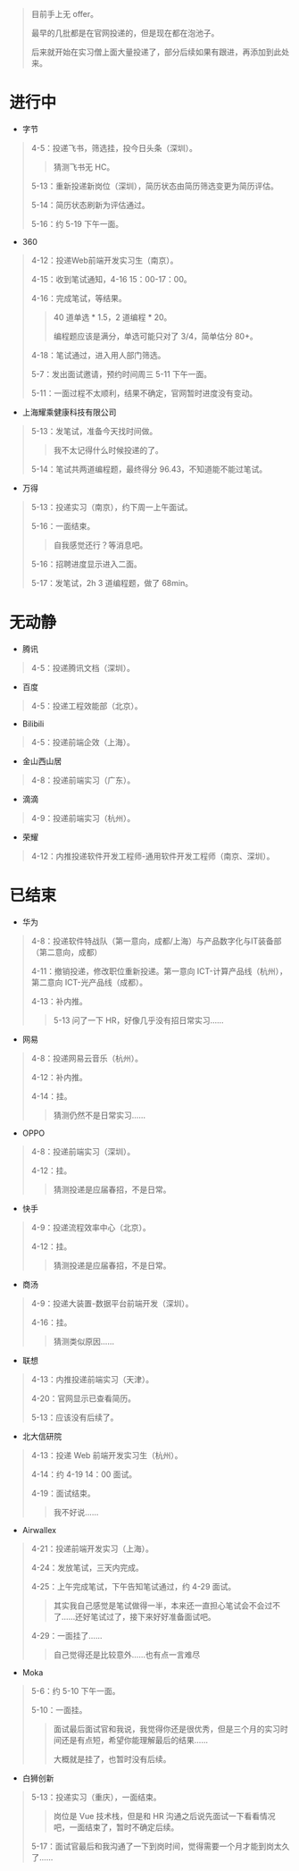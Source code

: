 > 目前手上无 offer。
>
> 最早的几批都是在官网投递的，但是现在都在泡池子。
>
> 后来就开始在实习僧上面大量投递了，部分后续如果有跟进，再添加到此处来。

# 进行中

+ 字节

> 4-5：投递飞书，筛选挂，投今日头条（深圳）。
>
> > 猜测飞书无 HC。
>
> 5-13：重新投递新岗位（深圳），简历状态由简历筛选变更为简历评估。
>
> 5-14：简历状态刷新为评估通过。
>
> 5-16：约 5-19 下午一面。

+ 360

> 4-12：投递Web前端开发实习生（南京）。
>
> 4-15：收到笔试通知，4-16 15：00-17：00。
>
> 4-16：完成笔试，等结果。
>
> > 40 道单选 * 1.5，2 道编程 * 20。
> >
> > 编程题应该是满分，单选可能只对了 3/4，简单估分 80+。
>
> 4-18：笔试通过，进入用人部门筛选。
>
> 5-7：发出面试邀请，预约时间周三 5-11 下午一面。
>
> 5-11：一面过程不太顺利，结果不确定，官网暂时进度没有变动。

+ 上海耀乘健康科技有限公司

> 5-13：发笔试，准备今天找时间做。
>
> > 我不太记得什么时候投递的了。
>
> 5-14：笔试共两道编程题，最终得分 96.43，不知道能不能过笔试。

+ 万得

> 5-13：投递实习（南京），约下周一上午面试。
>
> 5-16：一面结束。
>
> > 自我感觉还行？等消息吧。
>
> 5-16：招聘进度显示进入二面。
>
> 5-17：发笔试，2h 3 道编程题，做了 68min。

# 无动静

+ 腾讯

> 4-5：投递腾讯文档（深圳）。

+ 百度

> 4-5：投递工程效能部（北京）。

+ Bilibili

> 4-5：投递前端企效（上海）。

+ 金山西山居

> 4-8：投递前端实习（广东）。

+ 滴滴

> 4-9：投递前端实习（杭州）。

+ 荣耀

> 4-12：内推投递软件开发工程师-通用软件开发工程师（南京、深圳）。

# 已结束

+ 华为

> 4-8：投递软件特战队（第一意向，成都/上海）与产品数字化与IT装备部（第二意向，成都）
>
> 4-11：撤销投递，修改职位重新投递。第一意向 ICT-计算产品线（杭州），第二意向 ICT-光产品线（成都）。
>
> 4-13：补内推。
>
> > 5-13 问了一下 HR，好像几乎没有招日常实习……

+ 网易

> 4-8：投递网易云音乐（杭州）。
>
> 4-12：补内推。
>
> 4-14：挂。
>
> > 猜测仍然不是日常实习……

+ OPPO

> 4-8：投递前端实习（深圳）。
>
> 4-12：挂。
>
> > 猜测投递是应届春招，不是日常。

+ 快手

> 4-9：投递流程效率中心（北京）。
>
> 4-12：挂。
>
> > 猜测投递是应届春招，不是日常。

+ 商汤

> 4-9：投递大装置-数据平台前端开发（深圳）。
>
> 4-16：挂。
>
> > 猜测类似原因……

+ 联想

> 4-13：内推投递前端实习（天津）。
>
> 4-20：官网显示已查看简历。
>
> 5-13：应该没有后续了。

+ 北大信研院

> 4-13：投递 Web 前端开发实习生（杭州）。
>
> 4-14：约 4-19 14：00 面试。
>
> 4-19：面试结束。
>
> > 我不好说……

+ Airwallex

> 4-21：投递前端开发实习（上海）。
>
> 4-24：发放笔试，三天内完成。
>
> 4-25：上午完成笔试，下午告知笔试通过，约 4-29 面试。
>
> > 其实我自己感觉是笔试做得一半，本来还一直担心笔试会不会过不了……还好笔试过了，接下来好好准备面试吧。
>
> 4-29：一面挂了……
>
> > 自己觉得还是比较意外……也有点一言难尽

+ Moka

> 5-6：约 5-10 下午一面。
>
> 5-10：一面挂。
>
> > 面试最后面试官和我说，我觉得你还是很优秀，但是三个月的实习时间还是有点短，希望你能理解最后的结果……
> >
> > 大概就是挂了，也暂时没有后续。

+ 白狮创新

> 5-13：投递实习（重庆），一面结束。
>
> > 岗位是 Vue 技术栈，但是和 HR 沟通之后说先面试一下看看情况吧，一面结束了，暂时不确定后续。
>
> 5-17：面试官最后和我沟通了一下到岗时间，觉得需要一个月才能到岗太久了……